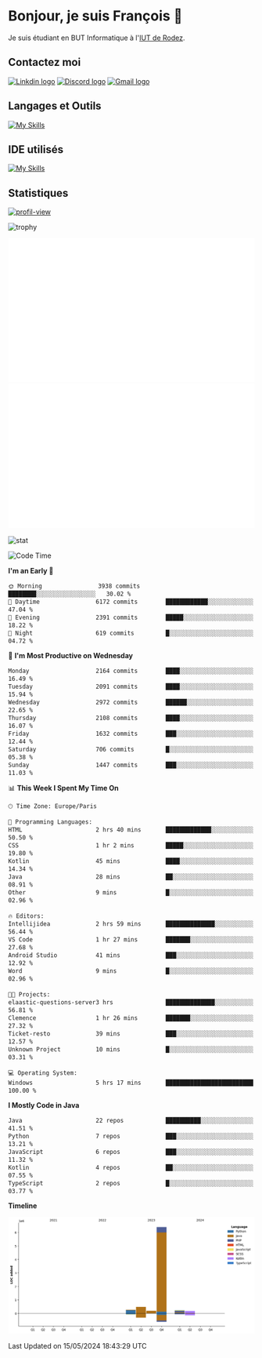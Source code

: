 # Bonjour, je suis François 👋

Je suis étudiant en BUT Informatique à l'[IUT de Rodez](https://iut-rodez.fr).

## Contactez moi

<p>
<a href="https://www.linkedin.com/in/fran%C3%A7ois-de-saint-palais-00985327a/" target="blank"><img src="https://img.shields.io/badge/LinkedIn-0077B5?style=for-the-badge&logo=linkedin&logoColor=white" alt="Linkdin logo"/></a>
<a href="https://discord.gg/francis389" target="blank"><img src="https://img.shields.io/badge/Discord-7289DA?style=for-the-badge&logo=discord&logoColor=white" alt="Discord logo" /></a>
<a href="mailto:francois-sp@gmx.fr" target="blank"><img src="https://img.shields.io/badge/Gmail-D14836?style=for-the-badge&logo=gmail&logoColor=white" alt="Gmail logo"/></a> 
</p>

## Langages et Outils

[![My Skills](https://skillicons.dev/icons?i=java,py,kotlin,spring,git,html,css,sass,svelte,vue,angular,react,bootstrap,ts,jquery,js,php,mysql,sqlite,grafana,linux,windows,figma,postman)](https://skillicons.dev)

## IDE utilisés

[![My Skills](https://skillicons.dev/icons?i=idea,phpstorm,pycharm,androidstudio,vscode,webstorm,eclipse)](https://skillicons.dev)

## Statistiques

[![profil-view](https://komarev.com/ghpvc/?username=francois389&label=Profile%20views&color=0e75b6&style=flat)](https://github.com/ryo-ma/github-profile-trophy)

![trophy](https://github-profile-trophy.vercel.app/?username=Francois389&theme=onedark&column=-1)

![top-lang](https://raw.githubusercontent.com/Francois389/github-stat/master/generated/languages.svg#gh-dark-mode-only)
![](https://raw.githubusercontent.com/Francois389/github-stat/master/generated/overview.svg#gh-dark-mode-only)

![stat](https://github-readme-stats.vercel.app/api?username=francois389&show_icons=true&locale=fr&theme=onedark)

<!--START_SECTION:waka-->
![Code Time](http://img.shields.io/badge/Code%20Time-227%20hrs%2013%20mins-blue)

**I'm an Early 🐤** 

```text
🌞 Morning                3938 commits        ████████░░░░░░░░░░░░░░░░░   30.02 % 
🌆 Daytime                6172 commits        ████████████░░░░░░░░░░░░░   47.04 % 
🌃 Evening                2391 commits        █████░░░░░░░░░░░░░░░░░░░░   18.22 % 
🌙 Night                  619 commits         █░░░░░░░░░░░░░░░░░░░░░░░░   04.72 % 
```
📅 **I'm Most Productive on Wednesday** 

```text
Monday                   2164 commits        ████░░░░░░░░░░░░░░░░░░░░░   16.49 % 
Tuesday                  2091 commits        ████░░░░░░░░░░░░░░░░░░░░░   15.94 % 
Wednesday                2972 commits        ██████░░░░░░░░░░░░░░░░░░░   22.65 % 
Thursday                 2108 commits        ████░░░░░░░░░░░░░░░░░░░░░   16.07 % 
Friday                   1632 commits        ███░░░░░░░░░░░░░░░░░░░░░░   12.44 % 
Saturday                 706 commits         █░░░░░░░░░░░░░░░░░░░░░░░░   05.38 % 
Sunday                   1447 commits        ███░░░░░░░░░░░░░░░░░░░░░░   11.03 % 
```


📊 **This Week I Spent My Time On** 

```text
🕑︎ Time Zone: Europe/Paris

💬 Programming Languages: 
HTML                     2 hrs 40 mins       █████████████░░░░░░░░░░░░   50.50 % 
CSS                      1 hr 2 mins         █████░░░░░░░░░░░░░░░░░░░░   19.80 % 
Kotlin                   45 mins             ████░░░░░░░░░░░░░░░░░░░░░   14.34 % 
Java                     28 mins             ██░░░░░░░░░░░░░░░░░░░░░░░   08.91 % 
Other                    9 mins              █░░░░░░░░░░░░░░░░░░░░░░░░   02.96 % 

🔥 Editors: 
Intellijidea             2 hrs 59 mins       ██████████████░░░░░░░░░░░   56.44 % 
VS Code                  1 hr 27 mins        ███████░░░░░░░░░░░░░░░░░░   27.68 % 
Android Studio           41 mins             ███░░░░░░░░░░░░░░░░░░░░░░   12.92 % 
Word                     9 mins              █░░░░░░░░░░░░░░░░░░░░░░░░   02.96 % 

🐱‍💻 Projects: 
elaastic-questions-server3 hrs               ██████████████░░░░░░░░░░░   56.81 % 
Clemence                 1 hr 26 mins        ███████░░░░░░░░░░░░░░░░░░   27.32 % 
Ticket-resto             39 mins             ███░░░░░░░░░░░░░░░░░░░░░░   12.57 % 
Unknown Project          10 mins             █░░░░░░░░░░░░░░░░░░░░░░░░   03.31 % 

💻 Operating System: 
Windows                  5 hrs 17 mins       █████████████████████████   100.00 % 
```

**I Mostly Code in Java** 

```text
Java                     22 repos            ██████████░░░░░░░░░░░░░░░   41.51 % 
Python                   7 repos             ███░░░░░░░░░░░░░░░░░░░░░░   13.21 % 
JavaScript               6 repos             ███░░░░░░░░░░░░░░░░░░░░░░   11.32 % 
Kotlin                   4 repos             ██░░░░░░░░░░░░░░░░░░░░░░░   07.55 % 
TypeScript               2 repos             █░░░░░░░░░░░░░░░░░░░░░░░░   03.77 % 
```



**Timeline**

![Lines of Code chart](https://raw.githubusercontent.com/Francois389/Francois389/main/assets/bar_graph.png)


 Last Updated on 15/05/2024 18:43:29 UTC
<!--END_SECTION:waka-->
